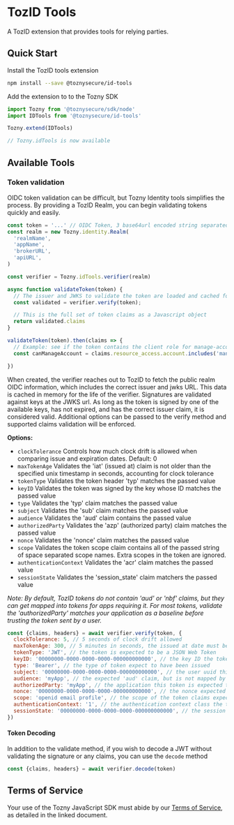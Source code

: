 # TozID Tools

A TozID extension that provides tools for relying parties.

## Quick Start

Install the TozID tools extension

```sh
npm install --save @toznysecure/id-tools
```

Add the extension to to the Tozny SDK

```js
import Tozny from '@toznysecure/sdk/node'
import IDTools from '@toznysecure/id-tools'

Tozny.extend(IDTools)

// Tozny.idTools is now available
```

## Available Tools

### Token validation

OIDC token validation can be difficult, but Tozny Identity tools simplifies the process. By providing a TozID Realm, you can begin validating tokens quickly and easily.

```js
const token = '...' // OIDC Token, 3 base64url encoded string separated by periods
const realm = new Tozny.identity.Realm(
  'realmName',
  'appName',
  'brokerURL',
  'apiURL',
)

const verifier = Tozny.idTools.verifier(realm)

async function validateToken(token) {
  // The issuer and JWKS to validate the token are loaded and cached for you.
  const validated = verifier.verify(token);

  // This is the full set of token claims as a Javascript object
  return validated.claims
}

validateToken(token).then(claims => {
  // Example: see if the token contains the client role for manage-account
  const canManageAccount = claims.resource_access.account.includes('manage-account')

})
```

When created, the verifier reaches out to TozID to fetch the public realm OIDC information, which includes the correct issuer and jwks URL. This data is cached in memory for the life of the verifier. Signatures are validated against keys at the JWKS url. As long as the token is signed by one of the available keys, has not expired, and has the correct issuer claim, it is considered valid. Additional options can be passed to the verify method and supported claims validation will be enforced.

 **Options:**

 - `clockTolerance` Controls how much clock drift is allowed when comparing issue and expiration dates. Default: 0
 - `maxTokenAge` Validates the 'iat' (issued at) claim is not older than the specified unix timestamp in seconds, accounting for clock tolerance
 - `tokenType` Validates the token header 'typ' matches the passed value
 - `keyID` Validates the token was signed by the key whose ID matches the passed value
 - `type` Validates the 'typ' claim matches the passed value
 - `subject` Validates the 'sub' claim matches the passed value
 - `audience` Validates the 'aud' claim contains the passed value
 - `authorizedParty` Validates the 'azp' (authorized party) claim matches the passed value
 - `nonce` Validates the 'nonce' claim matches the passed value
 - `scope` Validates the token scope claim contains all of the passed string of space separated scope names. Extra scopes in the token are ignored.
 - `authenticationContext` Validates the 'acr' claim matches the passed value
 - `sessionState` Validates the 'session_state' claim matchers the passed value

_Note: By default, TozID tokens do not contain 'aud' or 'nbf' claims, but they can get mapped into tokens for apps requiring it. For most tokens, validate the 'authorizedParty' matches your application as a baseline before trusting the token sent by a user._

```js
const {claims, headers} = await verifier.verify(token, {
  clockTolerance: 5, // 5 seconds of clock drift allowed
  maxTokenAge: 300, // 5 minutes in seconds, the issued at date must be within 5 minutes before now
  tokenType: 'JWT', // the token is expected to be a JSON Web Token
  keyID: '00000000-0000-0000-0000-000000000000', // the key ID the token is expected to have been signed with
  type: 'Bearer', // the type of token expect to have been issued
  subject: '00000000-0000-0000-0000-000000000000', // the user uuid this token is expected to be issued for
  audience: 'myApp', // the expected 'aud' claim, but is not mapped by default in TozID tokens
  authorizedParty: 'myApp', // the application this token is expected to be issued for
  nonce: '00000000-0000-0000-0000-000000000000', // the nonce expected to have been used for this authentication flow
  scope: 'openid email profile', // the scope of the token claims expected (space separated list)
  authenticationContext: '1', // the authentication context class the token is expected to have
  sessionState: '00000000-0000-0000-0000-000000000000', // the session state id the token is expected to contain
})
```

#### Token Decoding

In addition to the validate method, if you wish to decode a JWT without validating the signature or any claims, you can use the `decode` method

```js
const {claims, headers} = await verifier.decode(token)
```
## Terms of Service

Your use of the Tozny JavaScript SDK must abide by our [Terms of Service](https://github.com/tozny/e3db-java/blob/master/terms.pdf), as detailed in the linked document.
